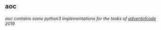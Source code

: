 ## aoc

###### aoc contains some python3 implementations for the tasks of [adventofcode](https://adventofcode.com/) 2019
